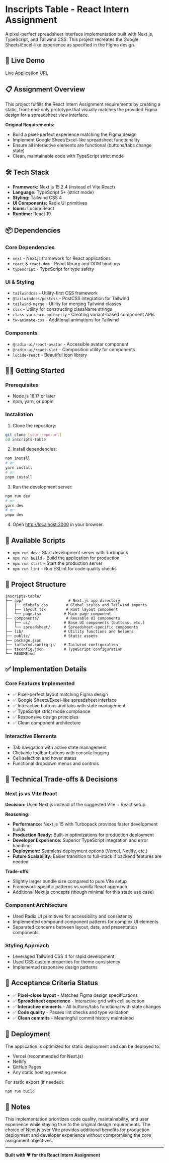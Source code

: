 # Inscripts Table - React Intern Assignment

A pixel-perfect spreadsheet interface implementation built with Next.js, TypeScript, and Tailwind CSS. This project recreates the Google Sheets/Excel-like experience as specified in the Figma design.

## 🚀 Live Demo

[Live Application URL](https://inscripts-internship-task.vercel.app/)

## 📋 Assignment Overview

This project fulfills the React Intern Assignment requirements by creating a static, front-end-only prototype that visually matches the provided Figma design for a spreadsheet view interface.

**Original Requirements:**
- Build a pixel-perfect experience matching the Figma design
- Implement Google Sheet/Excel-like spreadsheet functionality
- Ensure all interactive elements are functional (buttons/tabs change state)
- Clean, maintainable code with TypeScript strict mode

## 🛠 Tech Stack

- **Framework:** Next.js 15.2.4 (instead of Vite React)
- **Language:** TypeScript 5+ (strict mode)
- **Styling:** Tailwind CSS 4
- **UI Components:** Radix UI primitives
- **Icons:** Lucide React
- **Runtime:** React 19

## 📦 Dependencies

### Core Dependencies
- `next` - Next.js framework for React applications
- `react` & `react-dom` - React library and DOM bindings
- `typescript` - TypeScript for type safety

### UI & Styling
- `tailwindcss` - Utility-first CSS framework
- `@tailwindcss/postcss` - PostCSS integration for Tailwind
- `tailwind-merge` - Utility for merging Tailwind classes
- `clsx` - Utility for constructing className strings
- `class-variance-authority` - Creating variant-based component APIs
- `tw-animate-css` - Additional animations for Tailwind

### Components
- `@radix-ui/react-avatar` - Accessible avatar component
- `@radix-ui/react-slot` - Composition utility for components
- `lucide-react` - Beautiful icon library

## 🏃‍♂️ Getting Started

### Prerequisites
- Node.js 18.17 or later
- npm, yarn, or pnpm

### Installation

1. Clone the repository:
```bash
git clone [your-repo-url]
cd inscripts-table
```

2. Install dependencies:
```bash
npm install
# or
yarn install
# or
pnpm install
```

3. Run the development server:
```bash
npm run dev
# or
yarn dev
# or
pnpm dev
```

4. Open [http://localhost:3000](http://localhost:3000) in your browser.

## 🧪 Available Scripts

- `npm run dev` - Start development server with Turbopack
- `npm run build` - Build the application for production
- `npm run start` - Start the production server
- `npm run lint` - Run ESLint for code quality checks

## 📁 Project Structure

```
inscripts-table/
├── app/                    # Next.js app directory
│   ├── globals.css        # Global styles and Tailwind imports
│   ├── layout.tsx         # Root layout component
│   └── page.tsx          # Main page component
├── components/            # Reusable UI components
│   ├── ui/               # Base UI components (buttons, etc.)
│   └── spreadsheet/      # Spreadsheet-specific components
├── lib/                  # Utility functions and helpers
├── public/               # Static assets
├── package.json
├── tailwind.config.js    # Tailwind configuration
├── tsconfig.json         # TypeScript configuration
└── README.md
```

## ✅ Implementation Details

### Core Features Implemented
- ✅ Pixel-perfect layout matching Figma design
- ✅ Google Sheets/Excel-like spreadsheet interface
- ✅ Interactive buttons and tabs with state management
- ✅ TypeScript strict mode compliance
- ✅ Responsive design principles
- ✅ Clean component architecture

### Interactive Elements
- Tab navigation with active state management
- Clickable toolbar buttons with console logging
- Cell selection and hover states
- Functional dropdown menus and controls

## 🔧 Technical Trade-offs & Decisions

### Next.js vs Vite React
**Decision:** Used Next.js instead of the suggested Vite + React setup.

**Reasoning:**
- **Performance:** Next.js 15 with Turbopack provides faster development builds
- **Production Ready:** Built-in optimizations for production deployment
- **Developer Experience:** Superior TypeScript integration and error handling
- **Deployment:** Seamless deployment options (Vercel, Netlify, etc.)
- **Future Scalability:** Easier transition to full-stack if backend features are needed

**Trade-offs:**
- Slightly larger bundle size compared to pure Vite setup
- Framework-specific patterns vs vanilla React approach
- Additional Next.js concepts (though minimal for this static use case)

### Component Architecture
- Used Radix UI primitives for accessibility and consistency
- Implemented compound component patterns for complex UI elements
- Separated concerns between layout, data, and presentation components

### Styling Approach
- Leveraged Tailwind CSS 4 for rapid development
- Used CSS custom properties for theme consistency
- Implemented responsive design patterns

## 🎯 Acceptance Criteria Status

- ✅ **Pixel-close layout** - Matches Figma design specifications
- ✅ **Spreadsheet experience** - Interactive grid with cell selection
- ✅ **Interactive elements** - All buttons/tabs functional with state changes
- ✅ **Code quality** - Passes lint checks and type validation
- ✅ **Clean commits** - Meaningful commit history maintained

## 🚀 Deployment

The application is optimized for static deployment and can be deployed to:
- Vercel (recommended for Next.js)
- Netlify
- GitHub Pages
- Any static hosting service

For static export (if needed):
```bash
npm run build
```

## 📝 Notes

This implementation prioritizes code quality, maintainability, and user experience while staying true to the original design requirements. The choice of Next.js over Vite provides additional benefits for production deployment and developer experience without compromising the core assignment objectives.

---

**Built with ❤️ for the React Intern Assignment**